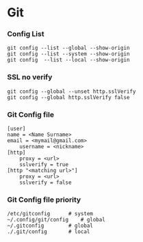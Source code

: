 # Git

### Config List
    git config --list --global --show-origin
    git config --list --system --show-origin
    git config  --list --local --show-origin

### SSL no verify 
    git config --global --unset http.sslVerify
    git config --global http.sslVerify false
 
### Git Config file
    [user]
	name = <Name Surname>
	email = <mymail@gmail.com>
        username = <nickname>
    [http]
        proxy = <url>
        sslverify = true
    [http "<matching url>"]
        proxy = <url>
        sslverify = false


### Git Config file priority

    /etc/gitconfig		# system
    ~/.config/git/config	# global
    ~/.gitconfig		# global
    ./.git/config		# local
    
    

